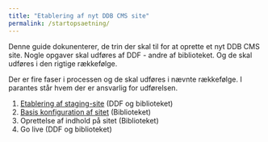```yaml
---
title: "Etablering af nyt DDB CMS site"
permalink: /startopsaetning/
---
```


Denne guide dokunenterer, de trin der skal til for at oprette et nyt DDB CMS site. Nogle opgaver skal udføres af DDF - andre af biblioteket. Og de skal udføres i den rigtige rækkefølge.

Der er fire faser i processen og de skal udføres i nævnte rækkefølge. I parantes står hvem der er ansvarlig for udførelsen.
1. [Etablering af staging-site](https://www.folkebibliotekernescms.dk/main/startopsaetning/staging-site/) (DDF og biblioteket)
2. [Basis konfiguration af sitet](https://www.folkebibliotekernescms.dk/main/startopsaetning/basiskonfiguration-intro/) (Biblioteket)
3. Oprettelse af indhold på sitet (Biblioteket)
4. Go live (DDF og biblioteket)









